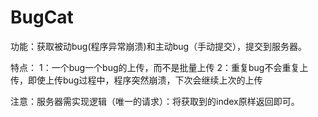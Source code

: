 # BugCat
功能：获取被动bug(程序异常崩溃)和主动bug（手动提交），提交到服务器。

特点：
1：一个bug一个bug的上传，而不是批量上传
2：重复bug不会重复上传，即使上传bug过程中，程序突然崩溃，下次会继续上次的上传

注意：服务器需实现逻辑（唯一的请求）：将获取到的index原样返回即可。
